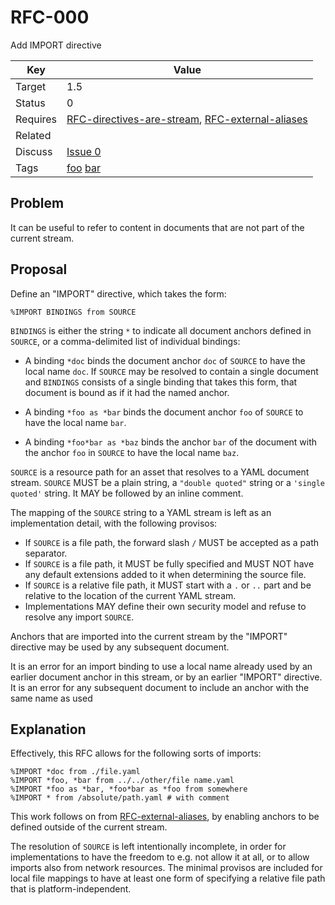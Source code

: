 RFC-000
=======

Add IMPORT directive


| Key | Value |
| --- | --- |
| Target | 1.5 |
| Status | 0 |
| Requires | [RFC-directives-are-stream](RFC-directives-are-stream.md), [RFC-external-aliases](RFC-external-aliases.md) |
| Related | |
| Discuss | [Issue 0](../../issues/0) |
| Tags | [foo]() [bar]() |


## Problem

It can be useful to refer to content in documents that are not part of the current stream.

## Proposal

Define an "IMPORT" directive, which takes the form:

```
%IMPORT BINDINGS from SOURCE
```

`BINDINGS` is either the string `*` to indicate all document anchors defined in `SOURCE`, or a comma-delimited list of individual bindings:
- A binding `*doc` binds the document anchor `doc` of `SOURCE` to have the local name `doc`.
If `SOURCE` may be resolved to contain a single document and `BINDINGS` consists of a single binding that takes this form, that document is bound as if it had the named anchor.

- A binding `*foo as *bar` binds the document anchor `foo` of `SOURCE` to have the local name `bar`.

- A binding `*foo*bar as *baz` binds the anchor `bar` of the document with the anchor `foo` in `SOURCE` to have the local name `baz`.

`SOURCE` is a resource path for an asset that resolves to a YAML document stream.
`SOURCE` MUST be a plain string, a `"double quoted"` string or a `'single quoted'` string.
It MAY be followed by an inline comment.

The mapping of the `SOURCE` string to a YAML stream is left as an implementation detail, with the following provisos:
- If `SOURCE` is a file path, the forward slash `/` MUST be accepted as a path separator.
- If `SOURCE` is a file path, it MUST be fully specified and MUST NOT have any default extensions added to it when determining the source file.
- If `SOURCE` is a relative file path, it MUST start with a `.` or `..` part and be relative to the location of the current YAML stream.
- Implementations MAY define their own security model and refuse to resolve any import `SOURCE`.

Anchors that are imported into the current stream by the "IMPORT" directive may be used by any subsequent document.

It is an error for an import binding to use a local name already used by an earlier document anchor in this stream, or by an earlier "IMPORT" directive.
It is an error for any subsequent document to include an anchor with the same name as used


## Explanation

Effectively, this RFC allows for the following sorts of imports:

```
%IMPORT *doc from ./file.yaml
%IMPORT *foo, *bar from ../../other/file name.yaml
%IMPORT *foo as *bar, *foo*bar as *foo from somewhere
%IMPORT * from /absolute/path.yaml # with comment
```

This work follows on from [RFC-external-aliases](RFC-external-aliases.md), by enabling anchors to be defined outside of the current stream.

The resolution of `SOURCE` is left intentionally incomplete, in order for implementations to have the freedom to e.g. not allow it at all, or to allow imports also from network resources.
The minimal provisos are included for local file mappings to have at least one form of specifying a relative file path that is platform-independent.
